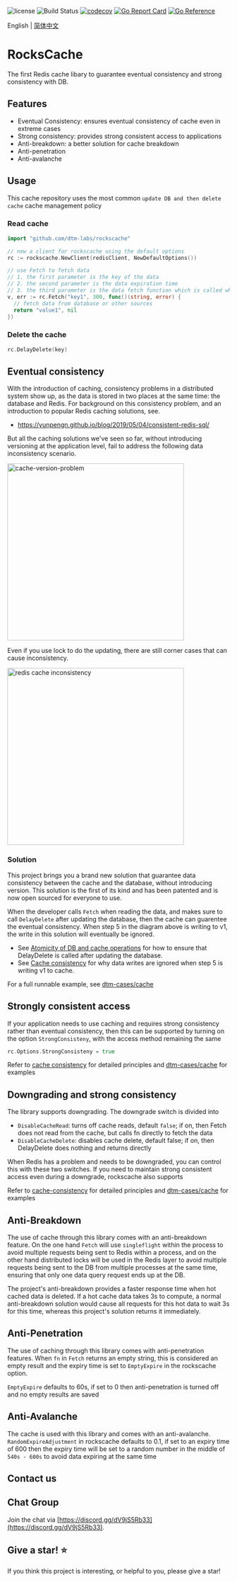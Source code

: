 ![license](https://img.shields.io/github/license/dtm-labs/rockscache)
![Build Status](https://github.com/dtm-labs/rockscache/actions/workflows/tests.yml/badge.svg?branch=main)
[![codecov](https://codecov.io/gh/dtm-labs/rockscache/branch/main/graph/badge.svg?token=UKKEYQLP3F)](https://codecov.io/gh/dtm-labs/rockscache)
[![Go Report Card](https://goreportcard.com/badge/github.com/dtm-labs/rockscache)](https://goreportcard.com/report/github.com/dtm-labs/rockscache)
[![Go Reference](https://pkg.go.dev/badge/github.com/dtm-labs/rockscache.svg)](https://pkg.go.dev/github.com/dtm-labs/rockscache)

English | [简体中文](https://github.com/dtm-labs/rockscache/blob/main/helper/README-cn.md)

# RocksCache
The first Redis cache libary to guarantee eventual consistency and strong consistency with DB.

## Features
- Eventual Consistency: ensures eventual consistency of cache even in extreme cases
- Strong consistency: provides strong consistent access to applications
- Anti-breakdown: a better solution for cache breakdown
- Anti-penetration
- Anti-avalanche

## Usage
This cache repository uses the most common `update DB and then delete cache` cache management policy

### Read cache
``` Go
import "github.com/dtm-labs/rockscache"

// new a client for rockscache using the default options
rc := rockscache.NewClient(redisClient, NewDefaultOptions())

// use Fetch to fetch data
// 1. the first parameter is the key of the data
// 2. the second parameter is the data expiration time
// 3. the third parameter is the data fetch function which is called when the cache does not exist
v, err := rc.Fetch("key1", 300, func()(string, error) {
  // fetch data from database or other sources
  return "value1", nil
})
```

### Delete the cache
``` Go
rc.DelayDelete(key)
```

## Eventual consistency
With the introduction of caching, consistency problems in a distributed system show up, as the data is stored in two places at the same time: the database and Redis. For background on this consistency problem, and an introduction to popular Redis caching solutions, see.
- https://yunpengn.github.io/blog/2019/05/04/consistent-redis-sql/

But all the caching solutions we've seen so far, without introducing versioning at the application level, fail to address the following data inconsistency scenario.

<img alt="cache-version-problem" src="https://martin.kleppmann.com/2016/02/unsafe-lock.png" height=400 />

Even if you use lock to do the updating, there are still corner cases that can cause inconsistency.

<img alt="redis cache inconsistency" src="https://martin.kleppmann.com/2016/02/unsafe-lock.png" height=400 />

### Solution
This project brings you a brand new solution that guarantee data consistency between the cache and the database, without introducing version. This solution is the first of its kind and has been patented and is now open sourced for everyone to use.

When the developer calls `Fetch` when reading the data, and makes sure to call `DelayDelete` after updating the database, then the cache can guarentee the eventual consistency. When step 5 in the diagram above is writing to v1, the write in this solution will eventually be ignored.
- See [Atomicity of DB and cache operations](https://en.dtm.pub/app/cache.html#atomic) for how to ensure that DelayDelete is called after updating the database.
- See [Cache consistency](https://en.dtm.pub/app/cache.html) for why data writes are ignored when step 5 is writing v1 to cache.

For a full runnable example, see [dtm-cases/cache](https://github.com/dtm-labs/dtm-cases/tree/main/cache)

## Strongly consistent access
If your application needs to use caching and requires strong consistency rather than eventual consistency, then this can be supported by turning on the option `StrongConsisteny`, with the access method remaining the same
``` Go
rc.Options.StrongConsisteny = true
```

Refer to [cache consistency](https://en.dtm.pub/app/cache.html) for detailed principles and [dtm-cases/cache](https://github.com/dtm-labs/dtm-cases/tree/main/cache) for examples

## Downgrading and strong consistency
The library supports downgrading. The downgrade switch is divided into
- `DisableCacheRead`: turns off cache reads, default `false`; if on, then Fetch does not read from the cache, but calls fn directly to fetch the data
- `DisableCacheDelete`: disables cache delete, default false; if on, then DelayDelete does nothing and returns directly

When Redis has a problem and needs to be downgraded, you can control this with these two switches. If you need to maintain strong consistent access even during a downgrade, rockscache also supports

Refer to [cache-consistency](https://en.dtm.pub/app/cache.html) for detailed principles and [dtm-cases/cache](https://github.com/dtm-labs/dtm-cases/tree/main/cache) for examples

## Anti-Breakdown
The use of cache through this library comes with an anti-breakdown feature. On the one hand `Fetch` will use `singleflight` within the process to avoid multiple requests being sent to Redis within a process, and on the other hand distributed locks will be used in the Redis layer to avoid multiple requests being sent to the DB from multiple processes at the same time, ensuring that only one data query request ends up at the DB.

The project's anti-breakdown provides a faster response time when hot cached data is deleted. If a hot cache data takes 3s to compute, a normal anti-breakdown solution would cause all requests for this hot data to wait 3s for this time, whereas this project's solution returns it immediately.

## Anti-Penetration
The use of caching through this library comes with anti-penetration features. When `fn` in `Fetch` returns an empty string, this is considered an empty result and the expiry time is set to `EmptyExpire` in the rockscache option.

`EmptyExpire` defaults to 60s, if set to 0 then anti-penetration is turned off and no empty results are saved

## Anti-Avalanche
The cache is used with this library and comes with an anti-avalanche. `RandomExpireAdjustment` in rockscache defaults to 0.1, if set to an expiry time of 600 then the expiry time will be set to a random number in the middle of `540s - 600s` to avoid data expiring at the same time

## Contact us

## Chat Group

Join the chat via [https://discord.gg/dV9jS5Rb33](https://discord.gg/dV9jS5Rb33).

## Give a star! ⭐

If you think this project is interesting, or helpful to you, please give a star!
